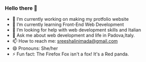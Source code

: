 ### Hello there 👋

- 🔭 I’m currently working on making my protfolio website
- 🌱 I’m currently learning Front-End Web Development
- 🤔 I’m looking for help with web development skills and Italian
- 💬 Ask me about web development and life in Padova,Italy.
- 📫 How to reach me: sreeshalinimada@gmail.com
- 😄 Pronouns: She/her
- ⚡ Fun fact: The Firefox Fox isn't a fox! It's a Red panda.
